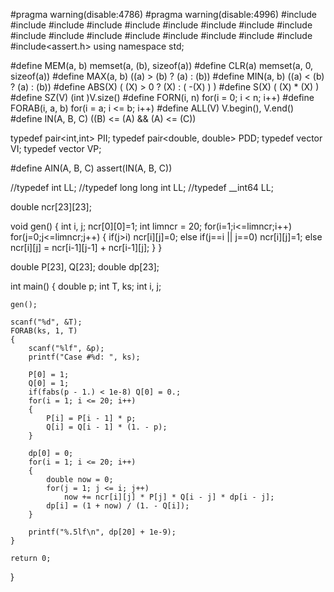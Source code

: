 #pragma warning(disable:4786)
#pragma warning(disable:4996)
#include<list>
#include<iostream>
#include<cstdio>
#include<algorithm>
#include<vector>
#include<set>
#include<map>
#include<functional>
#include<string>
#include<cstring>
#include<cstdlib>
#include<queue>
#include<utility>
#include<fstream>
#include<sstream>
#include<cmath>
#include<stack>
#include<assert.h>
using namespace std;

#define MEM(a, b) memset(a, (b), sizeof(a))
#define CLR(a) memset(a, 0, sizeof(a))
#define MAX(a, b) ((a) > (b) ? (a) : (b))
#define MIN(a, b) ((a) < (b) ? (a) : (b))
#define ABS(X) ( (X) > 0 ? (X) : ( -(X) ) )
#define S(X) ( (X) * (X) )
#define SZ(V) (int )V.size()
#define FORN(i, n) for(i = 0; i < n; i++)
#define FORAB(i, a, b) for(i = a; i <= b; i++)
#define ALL(V) V.begin(), V.end()
#define IN(A, B, C)  ((B) <= (A) && (A) <= (C))

typedef pair<int,int> PII;
typedef pair<double, double> PDD;
typedef vector<int> VI;
typedef vector<PII > VP;

#define AIN(A, B, C) assert(IN(A, B, C))

//typedef int LL;
//typedef long long int LL;
//typedef __int64 LL;

double ncr[23][23];

void gen()
{
	int i, j;
	ncr[0][0]=1;
	int limncr = 20;
	for(i=1;i<=limncr;i++)
		for(j=0;j<=limncr;j++)
		{
			if(j>i) ncr[i][j]=0;
			else if(j==i || j==0) ncr[i][j]=1;
			else ncr[i][j] = ncr[i-1][j-1] + ncr[i-1][j];
		}
}

double P[23], Q[23];
double dp[23];

int main()
{
	double p;
	int T, ks;
	int i, j;

	gen();

	scanf("%d", &T);
	FORAB(ks, 1, T)
	{
		scanf("%lf", &p);
		printf("Case #%d: ", ks);
		
		P[0] = 1;
		Q[0] = 1;
		if(fabs(p - 1.) < 1e-8) Q[0] = 0.;
		for(i = 1; i <= 20; i++)
		{
			P[i] = P[i - 1] * p;
			Q[i] = Q[i - 1] * (1. - p);
		}

		dp[0] = 0;
		for(i = 1; i <= 20; i++)
		{
			double now = 0;
			for(j = 1; j <= i; j++)
				now += ncr[i][j] * P[j] * Q[i - j] * dp[i - j];
			dp[i] = (1 + now) / (1. - Q[i]);
		}

		printf("%.5lf\n", dp[20] + 1e-9);
	}

	return 0;
}
